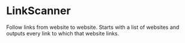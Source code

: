 # LinkScanner
Follow links from website to website.
Starts with a list of websites and outputs every link to which that website links.
